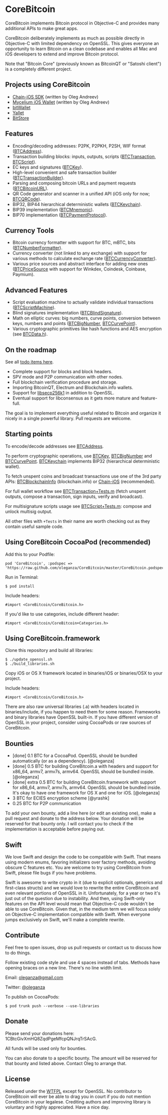 CoreBitcoin
===========

CoreBitcoin implements Bitcoin protocol in Objective-C and provides many additional APIs to make great apps.

CoreBitcoin deliberately implements as much as possible directly in Objective-C with limited dependency on OpenSSL. This gives everyone an opportunity to learn Bitcoin on a clean codebase and enables all Mac and iOS developers to extend and improve Bitcoin protocol.

Note that "Bitcoin Core" (previously known as BitcoinQT or "Satoshi client") is a completely different project.


Projects using CoreBitcoin
--------------------------

- [Chain-iOS SDK](https://github.com/chain-engineering/chain-ios) (written by Oleg Andreev)
- [Mycelium iOS Wallet](https://itunes.apple.com/us/app/mycelium-bitcoin-wallet/id943912290) (written by Oleg Andreev)
- [bitWallet](https://itunes.apple.com/us/app/bitwallet-bitcoin-wallet/id777634714)
- [Yallet](https://www.yallet.com)
- [BitStore](http://bitstoreapp.com)


Features
--------

- Encoding/decoding addresses: P2PK, P2PKH, P2SH, WIF format ([BTCAddress](https://github.com/oleganza/CoreBitcoin/blob/master/CoreBitcoin/BTCAddress.h)).
- Transaction building blocks: inputs, outputs, scripts ([BTCTransaction](https://github.com/oleganza/CoreBitcoin/blob/master/CoreBitcoin/BTCTransaction.h), [BTCScript](https://github.com/oleganza/CoreBitcoin/blob/master/CoreBitcoin/BTCScript.h)).
- EC keys and signatures ([BTCKey](https://github.com/oleganza/CoreBitcoin/blob/master/CoreBitcoin/BTCKey.h)).
- High-level convenient and safe transaction builder ([BTCTransactionBuilder](https://github.com/oleganza/CoreBitcoin/blob/master/CoreBitcoin/BTCTransactionBuilder.h)).
- Parsing and composing bitcoin URLs and payment requests ([BTCBitcoinURL](https://github.com/oleganza/CoreBitcoin/blob/master/CoreBitcoin/BTCBitcoinURL.h)).
- QR Code generator and scanner in a unified API (iOS only for now; [BTCQRCode](https://github.com/oleganza/CoreBitcoin/blob/master/CoreBitcoin/BTCQRCode.h)).
- BIP32, BIP44 hierarchical deterministic wallets ([BTCKeychain](https://github.com/oleganza/CoreBitcoin/blob/master/CoreBitcoin/BTCKeychain.h)).
- BIP39 implementation ([BTCMnemonic](https://github.com/oleganza/CoreBitcoin/blob/master/CoreBitcoin/BTCMnemonic.h)).
- BIP70 implementation ([BTCPaymentProtocol](https://github.com/oleganza/CoreBitcoin/blob/master/CoreBitcoin/BTCPaymentProtocol.h)).

Currency Tools
--------------

- Bitcoin currency formatter with support for BTC, mBTC, bits ([BTCNumberFormatter](https://github.com/oleganza/CoreBitcoin/blob/master/CoreBitcoin/BTCNumberFormatter.h)).
- Currency converter (not linked to any exchange) with support for various methods to calculate exchange rate ([BTCCurrencyConverter](https://github.com/oleganza/CoreBitcoin/blob/master/CoreBitcoin/BTCCurrencyConverter.h)).
- Various price sources and abstract interface for adding new ones ([BTCPriceSource](https://github.com/oleganza/CoreBitcoin/blob/master/CoreBitcoin/BTCPriceSource.h) with support for Winkdex, Coindesk, Coinbase, Paymium).

Advanced Features
-----------------

- Script evaluation machine to actually validate individual transactions ([BTCScriptMachine](https://github.com/oleganza/CoreBitcoin/blob/master/CoreBitcoin/BTCScriptMachine.h)).
- Blind signatures implementation ([BTCBlindSignature](https://github.com/oleganza/CoreBitcoin/blob/master/CoreBitcoin/BTCBlindSignature.h)).
- Math on elliptic curves: big numbers, curve points, conversion between keys, numbers and points ([BTCBigNumber](https://github.com/oleganza/CoreBitcoin/blob/master/CoreBitcoin/BTCBigNumber.h), [BTCCurvePoint](https://github.com/oleganza/CoreBitcoin/blob/master/CoreBitcoin/BTCCurvePoint.h)).
- Various cryptographic primitives like hash functions and AES encryption (see [BTCData.h](https://github.com/oleganza/CoreBitcoin/blob/master/CoreBitcoin/BTCData.h)).


On the roadmap
--------------

See all [todo items here](https://github.com/oleganza/CoreBitcoin/issues).

- Complete support for blocks and block headers.
- SPV mode and P2P communication with other nodes.
- Full blockchain verification procedure and storage.
- Importing BitcoinQT, Electrum and Blockchain.info wallets.
- Support for [libsecp256k1](https://github.com/bitcoin/secp256k1) in addition to OpenSSL.
- Eventual support for libconsensus as it gets more mature and feature-full.

The goal is to implement everything useful related to Bitcoin and organize it nicely in a single powerful library. Pull requests are welcome.


Starting points
---------------

To encode/decode addresses see [BTCAddress](https://github.com/oleganza/CoreBitcoin/blob/master/CoreBitcoin/BTCAddress.h).

To perform cryptographic operations, use [BTCKey](https://github.com/oleganza/CoreBitcoin/blob/master/CoreBitcoin/BTCKey.h), [BTCBigNumber](https://github.com/oleganza/CoreBitcoin/blob/master/CoreBitcoin/BTCBigNumber.h) and [BTCCurvePoint](https://github.com/oleganza/CoreBitcoin/blob/master/CoreBitcoin/BTCCurvePoint). [BTCKeychain](https://github.com/oleganza/CoreBitcoin/blob/master/CoreBitcoin/BTCKeychain.h) implements BIP32 (hierarchical deterministic wallet).

To fetch unspent coins and broadcast transactions use one of the 3rd party APIs: [BTCBlockchainInfo](https://github.com/oleganza/CoreBitcoin/blob/master/CoreBitcoin/BTCBlockchainInfo.h) (blockchain.info) or [Chain-iOS](https://github.com/chain-engineering/chain-ios) (recommended).

For full wallet workflow see [BTCTransaction+Tests.m](https://github.com/oleganza/CoreBitcoin/blob/master/CoreBitcoin/BTCTransaction+Tests.m) (fetch unspent outputs, compose a transaction, sign inputs, verify and broadcast).

For multisignature scripts usage see [BTCScript+Tests.m](https://github.com/oleganza/CoreBitcoin/blob/master/CoreBitcoin/BTCScript+Tests.m): compose and unlock multisig output.

All other files with `+Tests` in their name are worth checking out as they contain useful sample code.


Using CoreBitcoin CocoaPod (recommended)
----------------------------------------

Add this to your Podfile:

    pod 'CoreBitcoin', :podspec => 'https://raw.github.com/oleganza/CoreBitcoin/master/CoreBitcoin.podspec'

Run in Terminal:

    $ pod install

Include headers:

	#import <CoreBitcoin/CoreBitcoin.h>

If you'd like to use categories, include different header:

	#import <CoreBitcoin/CoreBitcoin+Categories.h>


Using CoreBitcoin.framework
---------------------------

Clone this repository and build all libraries:

	$ ./update_openssl.sh
	$ ./build_libraries.sh

Copy iOS or OS X framework located in binaries/iOS or binaries/OSX to your project.

Include headers:

	#import <CoreBitcoin/CoreBitcoin.h>
	
There are also raw universal libraries (.a) with headers located in binaries/include, if you happen to need them for some reason. Frameworks and binary libraries have OpenSSL built-in. If you have different version of OpenSSL in your project, consider using CocoaPods or raw sources of CoreBitcoin.


Bounties
--------

- [done] 0.1 BTC for a CocoaPod. OpenSSL should be bundled automatically (or as a dependency). [@oleganza]
- [done] 0.5 BTC for building CoreBitcoin.a with headers and support for x86_64, armv7, armv7s, armv64. OpenSSL should be bundled inside. [@oleganza]
- [done] extra 0.5 BTC for building CoreBitcoin.framework with support for x86_64, armv7, armv7s, armv64. OpenSSL should be bundled inside. It's okay to have one framework for OS X and one for iOS. [@oleganza]
- 3 BTC for ECIES encryption scheme [@yrashk]
- 0.25 BTC for P2P communication

To add your own bounty, add a line here (or edit an existing one), make a pull request and donate to the address below. Your donation will be reserved for that bounty only. I will contact you to check if the implementation is acceptable before paying out.


Swift
-----

We love Swift and design the code to be compatible with Swift. That means using modern enums, favoring initializers over factory methods, avoiding obscure C features etc. You are welcome to try using CoreBitcoin from Swift, please file bugs if you have problems.

Swift is awesome to write crypto in it (due to explicit optionals, generics and first-class structs) and we would love to rewrite the entire CoreBitcoin and even relevant portions of OpenSSL in it. Unfortunately, for a year or two it's just out of the question due to instability. And then, using Swift-only features on the API level would mean that Objective-C code wouldn't be able to use CoreBitcoin. Given that, in the medium term we will focus solely on Objective-C implementation compatible with Swift. When everyone jumps exclusively on Swift, we'll make a complete rewrite.


Contribute
----------

Feel free to open issues, drop us pull requests or contact us to discuss how to do things.

Follow existing code style and use 4 spaces instead of tabs. Methods have opening braces on a new line. There's no line width limit.

Email: [oleganza@gmail.com](mailto:oleganza@gmail.com)

Twitter: [@oleganza](http://twitter.com/oleganza)

To publish on CocoaPods:

```
$ pod trunk push --verbose --use-libraries
```

Donate
------

Please send your donations here: 1CBtcGivXmHQ8ZqdPgeMfcpQNJrqTrSAcG.

All funds will be used only for bounties.

You can also donate to a specific bounty. The amount will be reserved for that bounty and listed above. Contact Oleg to arrange that.


License
-------

Released under the [WTFPL](http://www.wtfpl.net) except for OpenSSL. No contributor to CoreBitcoin will ever be able to drag you in court if you do not mention CoreBitcoin in your legalese. Crediting authors and improving library is voluntary and highly appreciated. Have a nice day.



